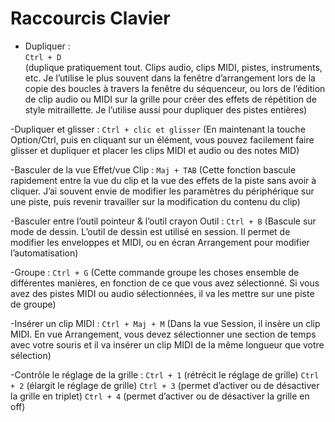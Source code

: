 # Raccourcis Clavier

- Dupliquer : <br>
  ``Ctrl + D`` <br>
  (duplique pratiquement tout. Clips audio, clips MIDI, pistes, instruments, etc. Je l’utilise le plus souvent dans la fenêtre d’arrangement lors de la copie des boucles à travers la fenêtre du séquenceur, ou lors de l’édition de clip audio ou MIDI sur la grille pour créer des effets de répétition de style mitraillette. Je l’utilise aussi pour dupliquer des pistes entières)

-Dupliquer et glisser : 
``Ctrl + clic et glisser``
(En maintenant la touche Option/Ctrl, puis en cliquant sur un élément, vous pouvez facilement faire glisser et dupliquer et placer les clips MIDI et audio ou des notes MID)

-Basculer de la vue Effet/vue Clip : 
``Maj + TAB``
(Cette fonction bascule rapidement entre la vue du clip et la vue des effets de la piste sans avoir à cliquer. J’ai souvent envie de modifier les paramètres du périphérique sur une piste, puis revenir travailler sur la modification du contenu du clip)

-Basculer entre l’outil pointeur & l’outil crayon Outil : 
``Ctrl + B`` 
(Bascule sur mode de dessin. L’outil de dessin est utilisé en session. Il permet de modifier les enveloppes et MIDI, ou en écran Arrangement pour modifier l’automatisation)

-Groupe : ``Ctrl + G`` 
(Cette commande groupe les choses ensemble de différentes manières, en fonction de ce que vous avez sélectionné. Si vous avez des pistes MIDI ou audio sélectionnées, il va les mettre sur une piste de groupe)

-Insérer un clip MIDI : ``Ctrl + Maj + M`` 
(Dans la vue Session, il insère un clip MIDI. En vue Arrangement, vous devez sélectionner une section de temps avec votre souris et il va insérer un clip MIDI de la même longueur que votre sélection)

-Contrôle le réglage de la grille : 
``Ctrl + 1`` 
(rétrécit le réglage de grille) 
``Ctrl + 2`` 
(élargit le réglage de grille) 
``Ctrl + 3``
(permet d’activer ou de désactiver la grille en triplet) 
``Ctrl + 4`` 
(permet d’activer ou de désactiver la grille en off)



